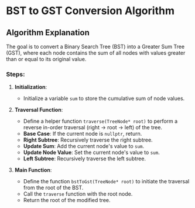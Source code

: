 # BST to GST Conversion Algorithm

## Algorithm Explanation

The goal is to convert a Binary Search Tree (BST) into a Greater Sum Tree (GST), where each node contains the sum of all nodes with values greater than or equal to its original value.

### Steps:

1. **Initialization**: 
   - Initialize a variable `sum` to store the cumulative sum of node values.

2. **Traversal Function**:
   - Define a helper function `traverse(TreeNode* root)` to perform a reverse in-order traversal (right -> root -> left) of the tree.
   - **Base Case**: If the current node is `nullptr`, return.
   - **Right Subtree**: Recursively traverse the right subtree.
   - **Update Sum**: Add the current node's value to `sum`.
   - **Update Node Value**: Set the current node's value to `sum`.
   - **Left Subtree**: Recursively traverse the left subtree.

3. **Main Function**:
   - Define the function `bstToGst(TreeNode* root)` to initiate the traversal from the root of the BST.
   - Call the `traverse` function with the root node.
   - Return the root of the modified tree.
